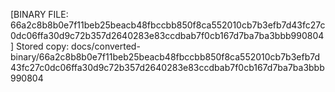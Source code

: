 [BINARY FILE: 66a2c8b8b0e7f11beb25beacb48fbccbb850f8ca552010cb7b3efb7d43fc27c0dc06ffa30d9c72b357d2640283e83ccdbab7f0cb167d7ba7ba3bbb990804]
Stored copy: docs/converted-binary/66a2c8b8b0e7f11beb25beacb48fbccbb850f8ca552010cb7b3efb7d43fc27c0dc06ffa30d9c72b357d2640283e83ccdbab7f0cb167d7ba7ba3bbb990804
